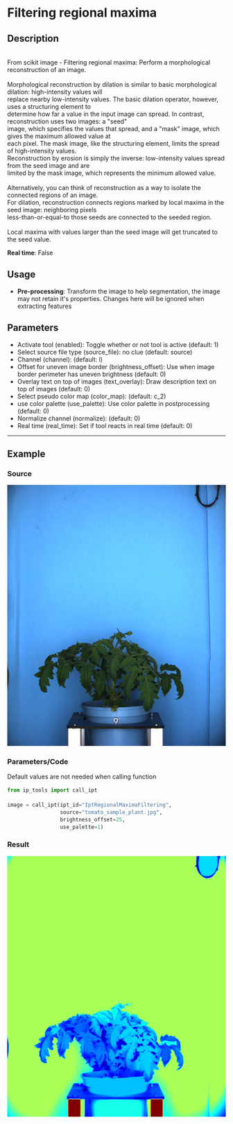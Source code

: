 # Filtering regional maxima
## Description
<br>        From scikit image - Filtering regional maxima: Perform a morphological reconstruction of an image.<br><br>        Morphological reconstruction by dilation is similar to basic morphological dilation: high-intensity values will<br>        replace nearby low-intensity values. The basic dilation operator, however, uses a structuring element to<br>        determine how far a value in the input image can spread. In contrast, reconstruction uses two images: a "seed"<br>        image, which specifies the values that spread, and a "mask" image, which gives the maximum allowed value at<br>        each pixel. The mask image, like the structuring element, limits the spread of high-intensity values.<br>        Reconstruction by erosion is simply the inverse: low-intensity values spread from the seed image and are<br>        limited by the mask image, which represents the minimum allowed value.<br><br>        Alternatively, you can think of reconstruction as a way to isolate the connected regions of an image.<br>        For dilation, reconstruction connects regions marked by local maxima in the seed image: neighboring pixels<br>        less-than-or-equal-to those seeds are connected to the seeded region.<br><br>        Local maxima with values larger than the seed image will get truncated to the seed value.<br>

**Real time**: False
## Usage
- **Pre-processing**: Transform the image to help segmentation, the image may not retain it's properties. Changes here will be ignored when extracting features
## Parameters
- Activate tool (enabled): Toggle whether or not tool is active (default: 1)
- Select source file type (source_file): no clue (default: source)
- Channel (channel):  (default: l)
- Offset for uneven image border (brightness_offset): Use when image border perimeter has uneven brightness (default: 0)
- Overlay text on top of images (text_overlay): Draw description text on top of images (default: 0)
- Select pseudo color map (color_map):  (default: c_2)
- use color palette (use_palette): Use color palette in postprocessing (default: 0)
- Normalize channel (normalize):  (default: 0)
- Real time (real_time): Set if tool reacts in real time (default: 0)
--------------
## Example
### Source
![Source image](images/tomato_sample_plant.jpg)

### Parameters/Code
Default values are not needed when calling function
```python
from ip_tools import call_ipt

image = call_ipt(ipt_id="IptRegionalMaximaFiltering",
                 source="tomato_sample_plant.jpg",
                 brightness_offset=25,
                 use_palette=1)
```
### Result
![Result image](images/ipt_Filtering_regional_maxima.jpg)
